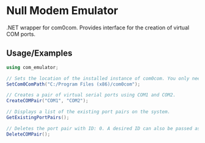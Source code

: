 
# Null Modem Emulator

.NET wrapper for com0com. Provides interface for the creation of virtual COM ports.


## Usage/Examples

```C#
using com_emulator;

// Sets the location of the installed instance of com0com. You only need to use this if your install path is different to the one used in the example below.
SetCom0ComPath("C:/Program Files (x86)/com0com");

// Creates a pair of virtual serial ports using COM1 and COM2.
CreateCOMPair("COM1", "COM2");

// Displays a list of the existing port pairs on the system.
GetExistingPortPairs();

// Deletes the port pair with ID: 0. A desired ID can also be passed as a parameter.
DeleteCOMPair();
```

